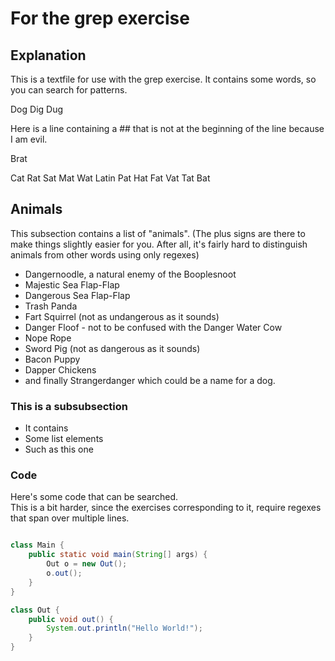 # For the grep exercise

## Explanation

This is a textfile for use with the grep exercise. 
It contains some words, so you can search for patterns.

Dog
Dig
Dug

Here is a line containing a ## that is not at the beginning of the line because I am evil.

Brat

Cat
Rat
Sat
Mat
Wat
Latin
Pat
Hat
Fat
Vat
Tat
Bat


## Animals

This subsection contains a list of "animals".
(The plus signs are there to make things slightly easier for you. After all, it's fairly hard to distinguish animals from other words using only regexes)

+ Dangernoodle, a natural enemy of the Booplesnoot
+ Majestic Sea Flap-Flap
+ Dangerous Sea Flap-Flap
+ Trash Panda
+ Fart Squirrel (not as undangerous as it sounds)
+ Danger Floof - not to be confused with the Danger Water Cow
+ Nope Rope
+ Sword Pig (not as dangerous as it sounds)
+ Bacon Puppy
+ Dapper Chickens
+ and finally Strangerdanger which could be a name for a dog.

### This is a subsubsection

* It contains
* Some list elements
* Such as this one

### Code

Here's some code that can be searched.  
This is a bit harder, since the exercises corresponding to it, require regexes that span over multiple lines.

```java

class Main {
	public static void main(String[] args) {
		Out o = new Out();
		o.out();
	}
}

class Out {
	public void out() {
		System.out.println("Hello World!");
	}
}
```
